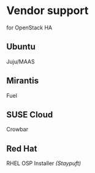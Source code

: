 # Vendor support
for OpenStack HA


## Ubuntu
Juju/MAAS


## Mirantis
Fuel


## SUSE Cloud
Crowbar


## Red Hat
RHEL OSP Installer
*(Staypuft)*
